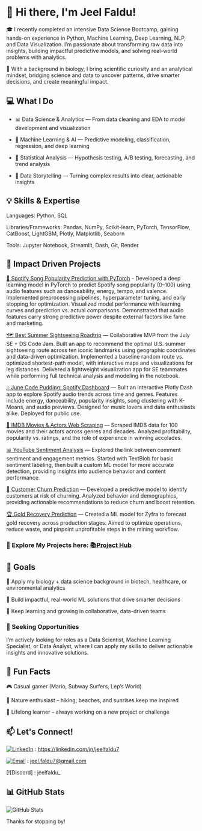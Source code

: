 # 👋 Hi there, I'm Jeel Faldu!

🎓 I recently completed an intensive Data Science Bootcamp, gaining hands-on experience in Python, Machine Learning, Deep Learning, NLP, and Data Visualization. I’m passionate about transforming raw data into insights, building impactful predictive models, and solving real-world problems with analytics.

🌱 With a background in biology, I bring scientific curiosity and an analytical mindset, bridging science and data to uncover patterns, drive smarter decisions, and create meaningful impact.

## 💻 What I Do

- 📊 Data Science & Analytics — From data cleaning and EDA to model development and visualization

- 🤖 Machine Learning & AI — Predictive modeling, classification, regression, and deep learning

- 🧮 Statistical Analysis — Hypothesis testing, A/B testing, forecasting, and trend analysis

- 💬 Data Storytelling — Turning complex results into clear, actionable insights

## 💡 Skills & Expertise

Languages: Python, SQL

Libraries/Frameworks: Pandas, NumPy, Scikit-learn, PyTorch, TensorFlow, CatBoost, LightGBM, Plotly, Matplotlib, Seaborn

Tools: Jupyter Notebook, Streamlit, Dash, Git, Render

## 🚀 Impact Driven Projects

[🎵 Spotify Song Popularity Prediction with PyTorch](https://github.com/jeelfaldu7/predicting_spotify_song_popularity) - Developed a deep learning model in PyTorch to predict Spotify song popularity (0–100) using audio features such as danceability, energy, tempo, and valence. Implemented preprocessing pipelines, hyperparameter tuning, and early stopping for optimization. Visualized model performance with learning curves and prediction vs. actual comparisons. Demonstrated that audio features carry strong predictive power despite external factors like fame and marketing.

[🗺️ Best Summer Sightseeing Roadtrip](https://github.com/ValTsan/dcm-july-codejam) — Collaborative MVP from the July SE + DS Code Jam. Built an app to recommend the optimal U.S. summer sightseeing route across ten iconic landmarks using geographic coordinates and data-driven optimization. Implemented a baseline random route vs. optimized shortest-path model, with interactive maps and visualizations for leg distances. Delivered a lightweight visualization app for SE teammates while performing full technical analysis and modeling in the notebook.

[🎶 June Code Pudding: Spotify Dashboard](https://github.com/jeelfaldu7/june_code_jam) — Built an interactive Plotly Dash app to explore Spotify audio trends across time and genres. Features include energy, danceability, popularity insights, song clustering with K-Means, and audio previews. Designed for music lovers and data enthusiasts alike. Deployed for public use.

[🎥 IMDB Movies & Actors Web Scraping](https://github.com/JohnFDwy/imdb_web_scraping) — Scraped IMDB data for 100 movies and their actors across genres and decades. Analyzed profitability, popularity vs. ratings, and the role of experience in winning accolades.

[📊 YouTube Sentiment Analysis](https://github.com/betanight/youtube_sentiment_analysis) — Explored the link between comment sentiment and engagement metrics. Started with TextBlob for basic sentiment labeling, then built a custom ML model for more accurate detection, providing insights into audience behavior and content performance.

[👥 Customer Churn Prediction](https://github.com/jeelfaldu7/customer_churn_forecasting_for_interconnect) — Developed a predictive model to identify customers at risk of churning. Analyzed behavior and demographics, providing actionable recommendations to reduce churn and boost retention.

[🏆 Gold Recovery Prediction](https://github.com/jeelfaldu7/gold_recovery_prediction_using_machine_learning) — Created a ML model for Zyfra to forecast gold recovery across production stages. Aimed to optimize operations, reduce waste, and pinpoint unprofitable steps in the mining workflow.

### 📂 Explore My Projects here: [📚Project Hub](https://github.com/jeelfaldu7/project-hub)

## 🎯 Goals

🔬 Apply my biology + data science background in biotech, healthcare, or environmental analytics

🚀 Build impactful, real-world ML solutions that drive smarter decisions

🌱 Keep learning and growing in collaborative, data-driven teams

### 👔 Seeking Opportunities

I’m actively looking for roles as a Data Scientist, Machine Learning Specialist, or Data Analyst, where I can apply my skills to deliver actionable insights and innovative solutions.

## 🌟 Fun Facts

🎮 Casual gamer (Mario, Subway Surfers, Lep’s World)

🌄 Nature enthusiast – hiking, beaches, and sunrises keep me inspired

📘 Lifelong learner – always working on a new project or challenge

## 📫 Let's Connect!

[![LinkedIn](https://img.shields.io/badge/LinkedIn-blue?logo=linkedin&logoColor=white)](https://linkedin.com/in/jeelfaldu7) : https://linkedin.com/in/jeelfaldu7

[![Email](https://img.shields.io/badge/Email-D14836?logo=gmail&logoColor=white)](mailto:jeel.faldu7@gmail.com) : jeel.faldu7@gmail.com

[![Discord] : jeelfaldu_

## 📊 GitHub Stats

![GitHub Stats](https://github-readme-stats.vercel.app/api?username=jeelfaldu7&show_icons=true&theme=default&cache_seconds=0)

Thanks for stopping by!

